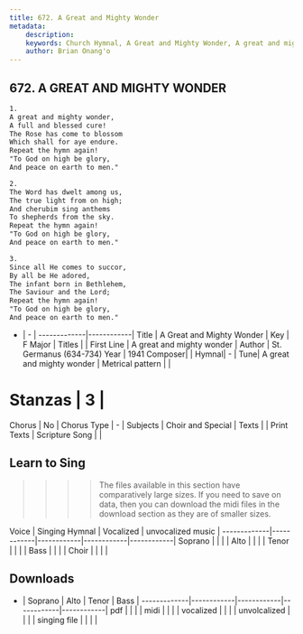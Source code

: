 ```yaml
---
title: 672. A Great and Mighty Wonder
metadata:
    description: 
    keywords: Church Hymnal, A Great and Mighty Wonder, A great and mighty wonder, 
    author: Brian Onang'o
---
```



## 672. A GREAT AND MIGHTY WONDER

```txt
1.
A great and mighty wonder, 
A full and blessed cure! 
The Rose has come to blossom 
Which shall for aye endure. 
Repeat the hymn again! 
"To God on high be glory, 
And peace on earth to men." 

2.
The Word has dwelt among us, 
The true light from on high; 
And cherubim sing anthems 
To shepherds from the sky. 
Repeat the hymn again! 
"To God on high be glory, 
And peace on earth to men." 

3.
Since all He comes to succor, 
By all be He adored, 
The infant born in Bethlehem, 
The Saviour and the Lord; 
Repeat the hymn again! 
"To God on high be glory, 
And peace on earth to men."
```

- |   -  |
-------------|------------|
Title | A Great and Mighty Wonder |
Key | F Major |
Titles |  |
First Line | A great and mighty wonder |
Author | St. Germanus (634-734)
Year | 1941
Composer|  |
Hymnal|  - |
Tune| A great and mighty wonder |
Metrical pattern | |
# Stanzas | 3 |
Chorus | No |
Chorus Type | - |
Subjects | Choir and Special |
Texts |  |
Print Texts | 
Scripture Song |  |
  
## Learn to Sing

>>>> The files available in this section have comparatively large sizes. If you need to save on data, then you can download the midi files in the download section as they are of smaller sizes.

Voice |  Singing Hymnal | Vocalized | unvocalized music |
-------------|------------|------------|------------|------------|
Soprano | | | |
Alto | | | |
Tenor | | | |
Bass | | | |
Choir | | | |

## Downloads

- |  Soprano | Alto | Tenor | Bass |
-------------|------------|------------|------------|------------|
pdf | | | |
midi | | | |
vocalized | | | |
unvolcalized | | | |
singing file | | | |
  